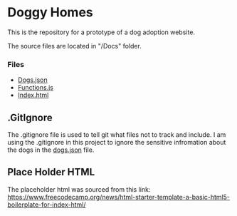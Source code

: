 # Doggy Homes

This is the repository for a prototype of a dog adoption website.

The source files are located in "/Docs" folder.
### Files
* [Dogs.json](Docs/dogs.json)
* [Functions.js](Docs/functions.js)
* [Index.html](Docs/index.html)

## .GitIgnore
The .gitignore file is used to tell git what files not to track and include. I am using the .gitignore in this project to ignore the sensitive infromation about the dogs in the [dogs.json](Docs/dogs.json) file.

## Place Holder HTML
The placeholder html was sourced from this link: https://www.freecodecamp.org/news/html-starter-template-a-basic-html5-boilerplate-for-index-html/
